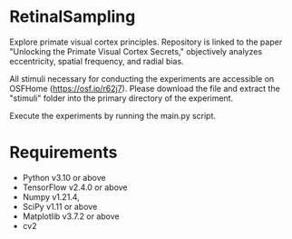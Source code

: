# RetinalSampling
Explore primate visual cortex principles. Repository is linked to the paper "Unlocking the Primate Visual Cortex Secrets," objectively analyzes eccentricity, spatial frequency, and radial bias.

All stimuli necessary for conducting the experiments are accessible on OSFHome (https://osf.io/r62j7). Please download the file and extract the "stimuli" folder into the primary directory of the experiment.

Execute the experiments by running the main.py script.

# Requirements
- Python v3.10 or above
- TensorFlow v2.4.0 or above
- Numpy v1.21.4,
- SciPy v1.11 or above
- Matplotlib v3.7.2 or above
- cv2
